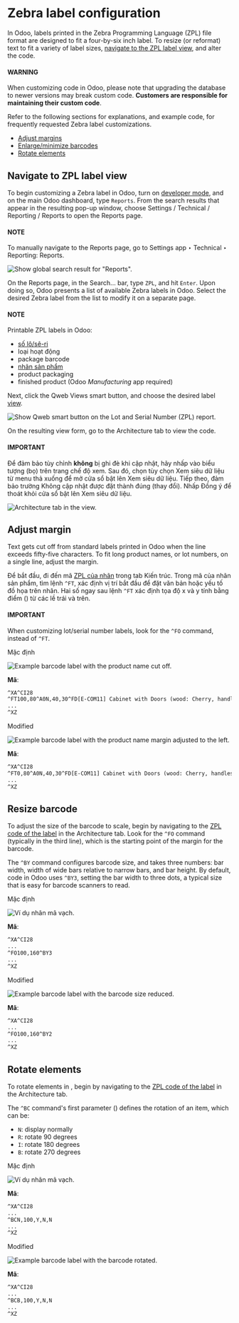 # Zebra label configuration

In Odoo, labels printed in the Zebra Programming Language (ZPL) file format are designed to fit a
four-by-six inch label. To resize (or reformat) text to fit a variety of  label sizes,
[navigate to the ZPL label view](#inventory-shipping-receiving-zpl-view), and alter the 
code.

#### WARNING
When customizing code in Odoo, please note that upgrading the database to newer versions may
break custom  code. **Customers are responsible for maintaining their custom code**.

Refer to the following sections for explanations, and example code, for frequently requested Zebra
label customizations.

- [Adjust margins](#inventory-shipping-receiving-margin)
- [Enlarge/minimize barcodes](#inventory-shipping-receiving-resize)
- [Rotate elements](#inventory-shipping-receiving-rotate)

<a id="inventory-shipping-receiving-zpl-view"></a>

## Navigate to ZPL label view

To begin customizing a Zebra label in Odoo, turn on [developer mode](../../../../general/developer_mode.md#developer-mode), and on
the main Odoo dashboard, type `Reports`. From the search results that appear in the resulting pop-up
window, choose Settings / Technical / Reporting / Reports to open the
Reports page.

#### NOTE
To manually navigate to the Reports page, go to Settings app ‣
Technical ‣ Reporting: Reports.

![Show global search result for "Reports".](../../../../../_images/search.png)

On the Reports page, in the Search... bar, type `ZPL`, and hit `Enter`.
Upon doing so, Odoo presents a list of available Zebra labels in Odoo. Select the desired Zebra
label from the list to modify it on a separate page.

#### NOTE
Printable ZPL labels in Odoo:

- [số lô/sê-ri](print_on_validation.md#inventory-shipping-receiving-lot-sn-labels)
- loại hoạt động
- package barcode
- [nhãn sản phẩm](print_on_validation.md#inventory-shipping-receiving-product-labels)
- product packaging
- finished product (Odoo *Manufacturing* app required)

Next, click the <i class="fa fa-code"></i> Qweb Views smart button, and choose the desired label
[view](../../../../../developer/reference/user_interface/view_records.md).

![Show Qweb smart button on the Lot and Serial Number (ZPL) report.](../../../../../_images/qweb-views.png)

On the resulting view form, go to the Architecture tab to view the  code.

#### IMPORTANT
Để đảm bảo tùy chỉnh **không** bị ghi đè khi cập nhật, hãy nhấp vào biểu tượng <i class="fa fa-bug"></i> (bọ) trên trang chế độ xem. Sau đó, chọn tùy chọn Xem siêu dữ liệu từ menu thả xuống để mở cửa sổ bật lên Xem siêu dữ liệu. Tiếp theo, đảm bảo trường Không cập nhật được đặt thành đúng (thay đổi). Nhấp Đồng ý để thoát khỏi cửa sổ bật lên Xem siêu dữ liệu.

![Architecture tab in the view.](../../../../../_images/architecture.png)

<a id="inventory-shipping-receiving-margin"></a>

## Adjust margin

Text gets cut off from standard  labels printed in Odoo when the line exceeds fifty-five
characters. To fit long product names, or lot numbers, on a single line, adjust the margin.

Để bắt đầu, đi đến mã [ZPL của nhãn](#inventory-shipping-receiving-zpl-view) trong tab Kiến trúc. Trong mã  của nhãn sản phẩm, tìm lệnh `^FT`, xác định vị trí bắt đầu để đặt văn bản hoặc yếu tố đồ họa trên nhãn. Hai số ngay sau lệnh `^FT` xác định tọa độ x và y tính bằng điểm () từ các lề trái và trên.

#### IMPORTANT
When customizing lot/serial number labels, look for the `^FO` command, instead of `^FT`.

Mặc định

![Example barcode label with the product name cut off.](../../../../../_images/default-margin.png)

**Mã**:

```xml
^XA^CI28
^FT100,80^A0N,40,30^FD[E-COM11] Cabinet with Doors (wood: Cherry, handles: brass)^FS
...
^XZ
```

Modified

![Example barcode label with the product name margin adjusted to the left.](../../../../../_images/fixed-margin.png)

**Mã**:

```xml
^XA^CI28
^FT0,80^A0N,40,30^FD[E-COM11] Cabinet with Doors (wood: Cherry, handles: brass)^FS
...
^XZ
```

<a id="inventory-shipping-receiving-resize"></a>

## Resize barcode

To adjust the size of the barcode to scale, begin by navigating to the [ZPL code of the label](#inventory-shipping-receiving-zpl-view) in the Architecture tab. Look for the `^FO`
command (typically in the third line), which is the starting point of the margin for the barcode.

The `^BY` command configures barcode size, and takes three numbers: bar width, width of wide bars
relative to narrow bars, and bar height. By default,  code in Odoo uses `^BY3`, setting the bar
width to three dots, a typical size that is easy for barcode scanners to read.

Mặc định

![Ví dụ nhãn mã vạch.](../../../../../_images/normal-barcode.png)

**Mã**:

```xml
^XA^CI28
...
^FO100,160^BY3
...
^XZ
```

Modified

![Example barcode label with the barcode size reduced.](../../../../../_images/shrink-barcode.png)

**Mã**:

```xml
^XA^CI28
...
^FO100,160^BY2
...
^XZ
```

<a id="inventory-shipping-receiving-rotate"></a>

## Rotate elements

To rotate elements in , begin by navigating to the [ZPL code of the label](#inventory-shipping-receiving-zpl-view) in the Architecture tab.

The `^BC` command's first parameter ()
defines the rotation of an item, which can be:

- `N`: display normally
- `R`: rotate 90 degrees
- `I`: rotate 180 degrees
- `B`: rotate 270 degrees

Mặc định

![Ví dụ nhãn mã vạch.](../../../../../_images/lot.png)

**Mã**:

```xml
^XA^CI28
...
^BCN,100,Y,N,N
...
^XZ
```

Modified

![Example barcode label with the barcode rotated.](../../../../../_images/rotate.png)

**Mã**:

```xml
^XA^CI28
...
^BCB,100,Y,N,N
...
^XZ
```
